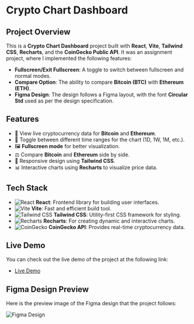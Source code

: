 # Crypto Chart Dashboard

## Project Overview

This is a **Crypto Chart Dashboard** project built with **React**, **Vite**, **Tailwind CSS**, **Recharts**, and the **CoinGecko Public API**. It was an assignment project, where I implemented the following features:

- **Fullscreen/Exit Fullscreen**: A toggle to switch between fullscreen and normal modes.
- **Compare Option**: The ability to compare **Bitcoin (BTC)** with **Ethereum (ETH)**.
- **Figma Design**: The design follows a Figma layout, with the font **Circular Std** used as per the design specification.

## Features

- 🚀 View live cryptocurrency data for **Bitcoin** and **Ethereum**.
- 🔄 Toggle between different time ranges for the chart (1D, 1W, 1M, etc.).
- 🖼️ **Fullscreen mode** for better visualization.
- ⚖️ Compare **Bitcoin** and **Ethereum** side by side.
- 🎨 Responsive design using **Tailwind CSS**.
- 📊 Interactive charts using **Recharts** to visualize price data.

## Tech Stack

- ![React](https://img.shields.io/badge/React-16.13-blue?style=flat&logo=react) **React**: Frontend library for building user interfaces.
- ![Vite](https://img.shields.io/badge/Vite-2.5.0-blue?style=flat&logo=vite) **Vite**: Fast and efficient build tool.
- ![Tailwind CSS](https://img.shields.io/badge/Tailwind%20CSS-2.0-blue?style=flat&logo=tailwindcss) **Tailwind CSS**: Utility-first CSS framework for styling.
- ![Recharts](https://img.shields.io/badge/Recharts-v2.0-blue?style=flat&logo=chart) **Recharts**: For creating dynamic and interactive charts.
- ![CoinGecko](https://img.shields.io/badge/CoinGecko-API-yellow?style=flat&logo=bitcoin) **CoinGecko API**: Provides real-time cryptocurrency data.

## Live Demo

You can check out the live demo of the project at the following link:

- [Live Demo](https://catalog-assignment-hazel.vercel.app/)

## Figma Design Preview

Here is the preview image of the Figma design that the project follows:

![Figma Design](https://utfs.io/f/XRL82CdfISnXHxmkKHaWkh2FBdjID7ZSuP3G95UNml1orJqa)
